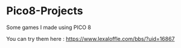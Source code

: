 # Pico8-Projects
Some games I made using PICO 8

You can try them here : https://www.lexaloffle.com/bbs/?uid=16867
